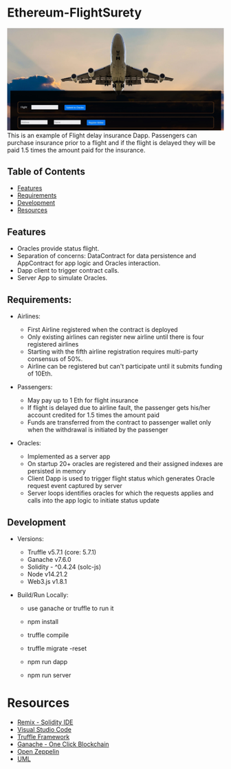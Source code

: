 # Ethereum-FlightSurety
![BlockchainFlight](readmeImage.jpg)
This is an example of Flight delay insurance Dapp.
Passengers can purchase insurance prior to a flight and if the flight is delayed they will be paid 1.5 times the amount paid for the insurance.


## Table of Contents

* [Features](#features)
* [Requirements](#Requirements)
* [Development](#development)
* [Resources](#resources)

## Features

* Oracles provide status flight.
* Separation of concerns: DataContract for data persistence and AppContract for app logic and Oracles interaction.
* Dapp client to trigger contract calls.
* Server App to simulate Oracles.

## Requirements:

* Airlines: 
    - First Airline registered when the contract is deployed
    - Only existing airlines can register new airline until there is four registered airlines
    - Starting with the fifth airline registration requires multi-party consensus of 50%.
    - Airline can be registered but can't participate until it submits funding of 10Eth. 
    
* Passengers:
    - May pay up to 1 Eth for flight insurance
    - If flight is delayed due to airline fault, the passenger gets his/her account credited for 1.5 times the amount paid
    - Funds are transferred from the contract to passenger wallet only when the withdrawal  is initiated by the passenger

* Oracles:
    - Implemented as a server app
    - On startup 20+ oracles are registered and their assigned indexes are persisted in memory
    - Client Dapp is used to trigger flight status which generates Oracle request event captured by server
    - Server loops identifies oracles for which the requests applies and calls into the app logic to initiate status update

## Development

* Versions: 
    - Truffle v5.7.1 (core: 5.7.1)
    - Ganache v7.6.0
    - Solidity - ^0.4.24 (solc-js)
    - Node v14.21.2
    - Web3.js v1.8.1

* Build/Run Locally:
    - use ganache or truffle to run it 
    - npm install
    - truffle compile
    - truffle migrate -reset

    - npm run dapp 
    - npm run server
    
# Resources
* [Remix - Solidity IDE](https://remix.ethereum.org/)
* [Visual Studio Code](https://code.visualstudio.com/)
* [Truffle Framework](https://truffleframework.com/)
* [Ganache - One Click Blockchain](https://truffleframework.com/ganache)
* [Open Zeppelin ](https://openzeppelin.org/)
* [UML](https://medium.com/@kccmeky/how-to-create-uml-class-diagram-from-your-solidity-contract-6bc050016da8)

